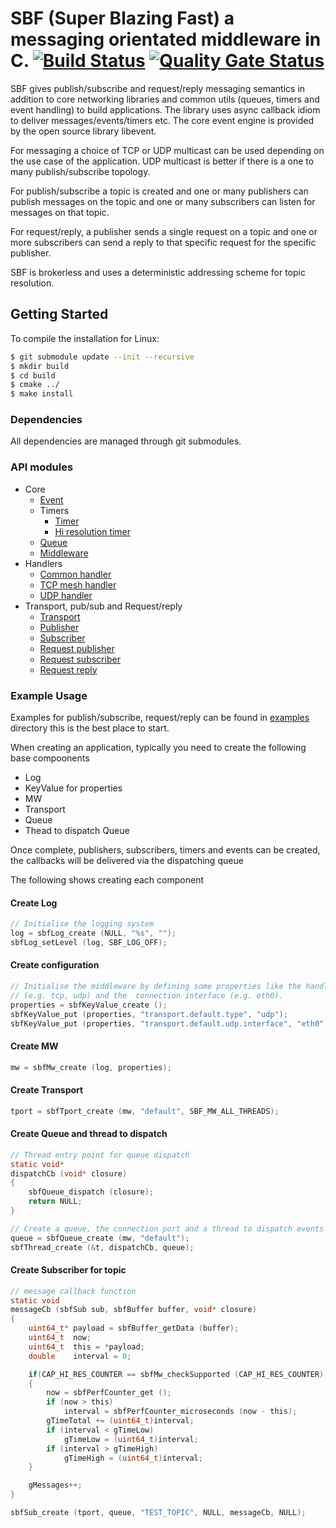 # SBF (Super Blazing Fast) a messaging orientated middleware in C. [![Build Status](https://travis-ci.com/blu-corner/sbf.svg?branch=master)](https://travis-ci.com/blu-corner/sbf) [![Quality Gate Status](https://sonarcloud.io/api/project_badges/measure?project=blu-corner_sbf&metric=alert_status)](https://sonarcloud.io/dashboard?id=blu-corner_sbf)

SBF gives publish/subscribe and request/reply messaging semantics in addition to core networking libraries and common utils (queues, timers and event handling) to build applications. The library uses async callback idiom to deliver messages/events/timers etc. The core event engine is provided by the open source library libevent.

For messaging a choice of TCP or UDP multicast can be used depending on the use case of the application. UDP multicast is better if there is a one to many publish/subscribe topology.

For publish/subscribe a topic is created and one or many publishers can publish messages on the topic and one or many subscribers can listen for messages on that topic.

For request/reply, a publisher sends a single request on a topic and one or more subscribers can send a reply to that specific request for the specific publisher.

SBF is brokerless and uses a deterministic addressing scheme for topic resolution.

## Getting Started

To compile the installation for Linux:

```bash
$ git submodule update --init --recursive
$ mkdir build
$ cd build
$ cmake ../
$ make install

```

### Dependencies

All dependencies are managed through git submodules.

### API modules

* Core
  * [Event](./src/core/sbfEvent.h)
  * Timers
    * [Timer](./src/core/sbfTimer.h)
    * [Hi resolution timer](./src/core/sbfHiResTimer.h)
  * [Queue](./src/core/sbfQueue.h)
  * [Middleware](./src/core/sbfMw.h)
* Handlers
  * [Common handler](./src/handlers/common/sbfCommonHandler.h)
  * [TCP mesh handler](./src/handlers/tcpmesh/sbfTcpMeshHandler.h)
  * [UDP handler](./src/handlers/udp/sbfUdpHandler.h)
* Transport, pub/sub and Request/reply
  * [Transport](./src/transport/sbfTport.h)
  * [Publisher](./src/transport/sbfPub.h)
  * [Subscriber](./src/transport/sbfSub.h)
  * [Request publisher](./src/requestreply/sbfRequestPub.h)
  * [Request subscriber](./src/requestreply/sbfRequestSub.h)
  * [Request reply](./src/requestreply/sbfRequestReply.h)

### Example Usage

Examples for publish/subscribe, request/reply can be found in [examples](./examples) directory this is the best place to start.

When creating an application, typically you need to create the following base compoonents

* Log
* KeyValue for properties
* MW
* Transport
* Queue 
* Thead to dispatch Queue

Once complete, publishers, subscribers, timers and events can be created, the callbacks will be delivered via the dispatching queue

The following shows creating each component

#### Create Log

```c
// Initialise the logging system
log = sbfLog_create (NULL, "%s", "");
sbfLog_setLevel (log, SBF_LOG_OFF);
```

#### Create configuration 

```c
// Initialise the middleware by defining some properties like the handler
// (e.g. tcp, udp) and the  connection interface (e.g. eth0).
properties = sbfKeyValue_create ();
sbfKeyValue_put (properties, "transport.default.type", "udp");
sbfKeyValue_put (properties, "transport.default.udp.interface", "eth0");
```

#### Create MW

```c
mw = sbfMw_create (log, properties);
```

#### Create Transport

```c
tport = sbfTport_create (mw, "default", SBF_MW_ALL_THREADS);
```

#### Create Queue and thread to dispatch

```c
// Thread entry point for queue dispatch
static void*
dispatchCb (void* closure)
{
    sbfQueue_dispatch (closure);
    return NULL;
}

// Create a queue, the connection port and a thread to dispatch events
queue = sbfQueue_create (mw, "default");
sbfThread_create (&t, dispatchCb, queue);
```

#### Create Subscriber for topic

```c
// message callback function
static void
messageCb (sbfSub sub, sbfBuffer buffer, void* closure)
{
    uint64_t* payload = sbfBuffer_getData (buffer);
    uint64_t  now;
    uint64_t  this = *payload;
    double    interval = 0;

    if(CAP_HI_RES_COUNTER == sbfMw_checkSupported (CAP_HI_RES_COUNTER))
    {
        now = sbfPerfCounter_get ();
        if (now > this)
            interval = sbfPerfCounter_microseconds (now - this);
        gTimeTotal += (uint64_t)interval;
        if (interval < gTimeLow)
            gTimeLow = (uint64_t)interval;
        if (interval > gTimeHigh)
            gTimeHigh = (uint64_t)interval;
    }

    gMessages++;
}

sbfSub_create (tport, queue, "TEST_TOPIC", NULL, messageCb, NULL);
```

